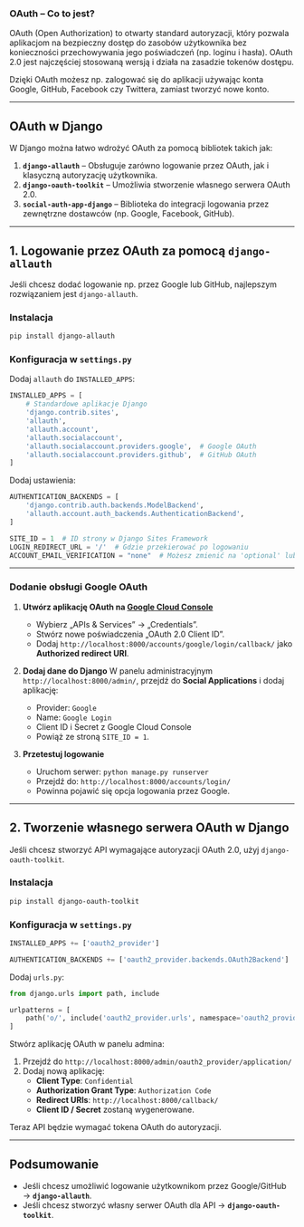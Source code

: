 ### OAuth – Co to jest?
OAuth (Open Authorization) to otwarty standard autoryzacji, który pozwala aplikacjom na bezpieczny dostęp do zasobów użytkownika bez konieczności przechowywania jego poświadczeń (np. loginu i hasła). OAuth 2.0 jest najczęściej stosowaną wersją i działa na zasadzie tokenów dostępu.

Dzięki OAuth możesz np. zalogować się do aplikacji używając konta Google, GitHub, Facebook czy Twittera, zamiast tworzyć nowe konto.

---

## **OAuth w Django**
W Django można łatwo wdrożyć OAuth za pomocą bibliotek takich jak:

1. **`django-allauth`** – Obsługuje zarówno logowanie przez OAuth, jak i klasyczną autoryzację użytkownika.
2. **`django-oauth-toolkit`** – Umożliwia stworzenie własnego serwera OAuth 2.0.
3. **`social-auth-app-django`** – Biblioteka do integracji logowania przez zewnętrzne dostawców (np. Google, Facebook, GitHub).

---

## **1. Logowanie przez OAuth za pomocą `django-allauth`**
Jeśli chcesz dodać logowanie np. przez Google lub GitHub, najlepszym rozwiązaniem jest `django-allauth`.

### **Instalacja**
```bash
pip install django-allauth
```

### **Konfiguracja w `settings.py`**
Dodaj `allauth` do `INSTALLED_APPS`:
```python
INSTALLED_APPS = [
    # Standardowe aplikacje Django
    'django.contrib.sites',
    'allauth',
    'allauth.account',
    'allauth.socialaccount',
    'allauth.socialaccount.providers.google',  # Google OAuth
    'allauth.socialaccount.providers.github',  # GitHub OAuth
]
```

Dodaj ustawienia:
```python
AUTHENTICATION_BACKENDS = [
    'django.contrib.auth.backends.ModelBackend',
    'allauth.account.auth_backends.AuthenticationBackend',
]

SITE_ID = 1  # ID strony w Django Sites Framework
LOGIN_REDIRECT_URL = '/'  # Gdzie przekierować po logowaniu
ACCOUNT_EMAIL_VERIFICATION = "none"  # Możesz zmienić na 'optional' lub 'mandatory'
```

---

### **Dodanie obsługi Google OAuth**
1. **Utwórz aplikację OAuth na [Google Cloud Console](https://console.cloud.google.com/)**
   - Wybierz „APIs & Services” → „Credentials”.
   - Stwórz nowe poświadczenia „OAuth 2.0 Client ID”.
   - Dodaj `http://localhost:8000/accounts/google/login/callback/` jako **Authorized redirect URI**.

2. **Dodaj dane do Django**
   W panelu administracyjnym `http://localhost:8000/admin/`, przejdź do **Social Applications** i dodaj aplikację:
   - Provider: `Google`
   - Name: `Google Login`
   - Client ID i Secret z Google Cloud Console
   - Powiąż ze stroną `SITE_ID = 1`.

3. **Przetestuj logowanie**
   - Uruchom serwer: `python manage.py runserver`
   - Przejdź do: `http://localhost:8000/accounts/login/`
   - Powinna pojawić się opcja logowania przez Google.

---

## **2. Tworzenie własnego serwera OAuth w Django**
Jeśli chcesz stworzyć API wymagające autoryzacji OAuth 2.0, użyj `django-oauth-toolkit`.

### **Instalacja**
```bash
pip install django-oauth-toolkit
```

### **Konfiguracja w `settings.py`**
```python
INSTALLED_APPS += ['oauth2_provider']

AUTHENTICATION_BACKENDS += ['oauth2_provider.backends.OAuth2Backend']
```

Dodaj `urls.py`:
```python
from django.urls import path, include

urlpatterns = [
    path('o/', include('oauth2_provider.urls', namespace='oauth2_provider')),
]
```

Stwórz aplikację OAuth w panelu admina:
1. Przejdź do `http://localhost:8000/admin/oauth2_provider/application/`
2. Dodaj nową aplikację:
   - **Client Type**: `Confidential`
   - **Authorization Grant Type**: `Authorization Code`
   - **Redirect URIs**: `http://localhost:8000/callback/`
   - **Client ID / Secret** zostaną wygenerowane.

Teraz API będzie wymagać tokena OAuth do autoryzacji.

---

## **Podsumowanie**
- Jeśli chcesz umożliwić logowanie użytkownikom przez Google/GitHub → **`django-allauth`**.
- Jeśli chcesz stworzyć własny serwer OAuth dla API → **`django-oauth-toolkit`**.
